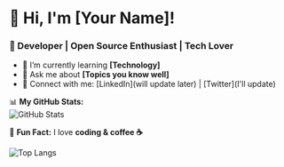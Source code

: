 # 👋 Hi, I'm [Your Name]!
### 🚀 Developer | Open Source Enthusiast | Tech Lover  

- 🌱 I’m currently learning **[Technology]**  
- 💬 Ask me about **[Topics you know well]**  
- 🔗 Connect with me: [LinkedIn](will update later) | [Twitter](I'll update)  

📊 **My GitHub Stats:**  
![GitHub Stats](https://github-readme-stats.vercel.app/api?username=ritikkumar352&show_icons=true&theme=dark)

🚀 **Fun Fact:** I love **coding & coffee ☕**  

![Top Langs](https://github-readme-stats.vercel.app/api/top-langs/?username=ritikkumar352&layout=compact&theme=radical)


